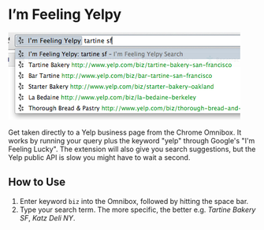 # I’m Feeling Yelpy

![Screenshot](/screenshot.png)

Get taken directly to a Yelp business page from the Chrome Omnibox.  It works by running your query plus the keyword "yelp" through Google's "I'm Feeling Lucky".  The extension will also give you search suggestions, but the Yelp public API is slow you might have to wait a second.

## How to Use

1. Enter keyword `biz` into the Omnibox, followed by hitting the space bar.
1. Type your search term.  The more specific, the better e.g.  *Tartine Bakery SF*, *Katz Deli NY*.
